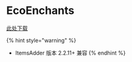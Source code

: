 # EcoEnchants

[此处下载](https://www.spigotmc.org/resources/%E2%9A%A1-1-16-1-16-5-ecoenchants-%E2%9C%A8-220-custom-enchantments-%E2%9C%85-essentials-cmi-support.79573/)

{% hint style="warning" %}
* ItemsAdder 版本 2.2.11+ 兼容
{% endhint %}

